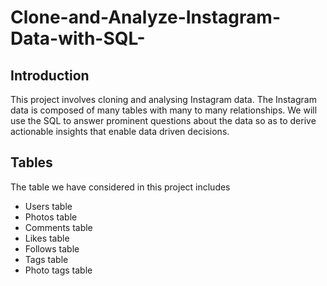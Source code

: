 # Clone-and-Analyze-Instagram-Data-with-SQL-
## Introduction
This project involves cloning and analysing Instagram data. The Instagram data is composed of many tables with many to many relationships. We will use the SQL to answer prominent questions about the data so as to derive actionable insights that enable data driven decisions.

## Tables 
The table we have considered in this project includes
- Users table
- Photos table
- Comments table
- Likes table
- Follows table
- Tags table 
- Photo tags table

